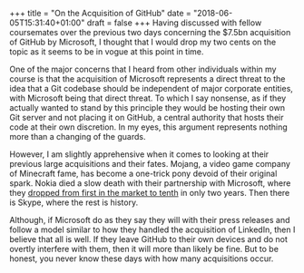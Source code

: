+++
title = "On the Acquisition of GitHub"
date = "2018-06-05T15:31:40+01:00"
draft = false
+++
Having discussed with fellow coursemates over the previous two days concerning the $7.5bn acquisition of GitHub by Microsoft, I thought that I would drop my two cents on the topic as it seems to be in vogue at this point in time.

One of the major concerns that I heard from other individuals within my course is that the acquisition of Microsoft represents a direct threat to the idea that a Git codebase should be independent of major corporate entities, with Microsoft being that direct threat. To which I say nonsense, as if they actually wanted to stand by this principle they would be hosting their own Git server and not placing it on GitHub, a central authority that hosts their code at their own discretion. In my eyes, this argument represents nothing more than a changing of the guards. 

However, I am slightly apprehensive when it comes to looking at their previous large acquisitions and their fates. Mojang, a video game company of Minecraft fame, has become a one-trick pony devoid of their original spark.
Nokia died a slow death with their partnership with Microsoft, where they [dropped from first in the market to tenth](https://www.gartner.com/newsroom/id/2482816) in only two years.
Then there is Skype, where the rest is history.

Although, if Microsoft do as they say they will with their press releases and follow a model similar to how they handled the acquisition of LinkedIn, then I believe that all is well. 
If they leave GitHub to their own devices and do not overtly interfere with them, then it will more than likely be fine. But to be honest, you never know these days with how many acquisitions occur.
